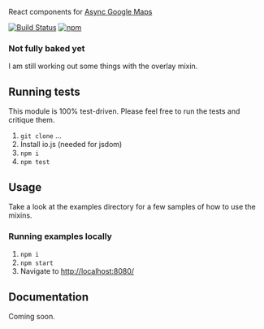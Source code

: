 React components for [Async Google Maps](https://github.com/zpratt/async-google-maps)

[![Build Status](https://travis-ci.org/zpratt/idle-maps.svg)](https://travis-ci.org/zpratt/idle-maps)
[![npm](https://img.shields.io/npm/v/idle-maps.svg)](https://www.npmjs.com/package/idle-maps)

### Not fully baked yet

I am still working out some things with the overlay mixin.

## Running tests

This module is 100% test-driven. Please feel free to run the tests and critique them.

1. `git clone` ...
2. Install io.js (needed for jsdom)
3. `npm i`
4. `npm test`

## Usage

Take a look at the examples directory for a few samples of how to use the mixins.

### Running examples locally

1. `npm i`
2. `npm start`
3. Navigate to [http://localhost:8080/](http://localhost:8080/)

## Documentation

Coming soon.
